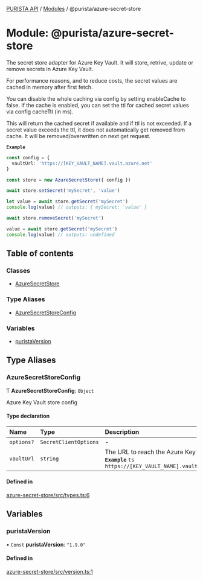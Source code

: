 [PURISTA API](../README.md) / [Modules](../modules.md) / @purista/azure-secret-store

# Module: @purista/azure-secret-store

The secret store adapter for Azure Key Vault.
It will store, retrive, update or remove secrets in Azure Key Vault.

For performance reasons, and to reduce costs, the secret values are cached in memory after first fetch.

You can disable the whole caching via config by setting enableCache to false.
If the cache is enabled, you can set the ttl for cached secret values via config cacheTtl (in ms).

This will return the cached secret if available and if ttl is not exceeded.
If a secret value exceeds the ttl, it does not automatically get removed from cache.
It will be removed/overwritten on next get request.

**`Example`**

```typescript
const config = {
  vaultUrl: 'https://[KEY_VAULT_NAME].vault.azure.net'
}

const store = new AzureSecretStore({ config })

await store.setSecret('mySecret', 'value')

let value = await store.getSecret('mySecret')
console.log(value) // outputs: { mySecret: 'value' }

await store.removeSecret('mySecret')

value = await store.getSecret('mySecret')
console.log(value) // outputs: undefined

```

## Table of contents

### Classes

- [AzureSecretStore](../classes/purista_azure_secret_store.AzureSecretStore.md)

### Type Aliases

- [AzureSecretStoreConfig](purista_azure_secret_store.md#azuresecretstoreconfig)

### Variables

- [puristaVersion](purista_azure_secret_store.md#puristaversion)

## Type Aliases

### AzureSecretStoreConfig

Ƭ **AzureSecretStoreConfig**: `Object`

Azure Key Vault store config

#### Type declaration

| Name | Type | Description |
| :------ | :------ | :------ |
| `options?` | `SecretClientOptions` | - |
| `vaultUrl` | `string` | The URL to reach the Azure Key Vault **`Example`** ```ts https://[KEY_VAULT_NAME].vault.azure.net ``` |

#### Defined in

[azure-secret-store/src/types.ts:6](https://github.com/sebastianwessel/purista/blob/master/packages/azure-secret-store/src/types.ts#L6)

## Variables

### puristaVersion

• `Const` **puristaVersion**: ``"1.9.0"``

#### Defined in

[azure-secret-store/src/version.ts:1](https://github.com/sebastianwessel/purista/blob/master/packages/azure-secret-store/src/version.ts#L1)
